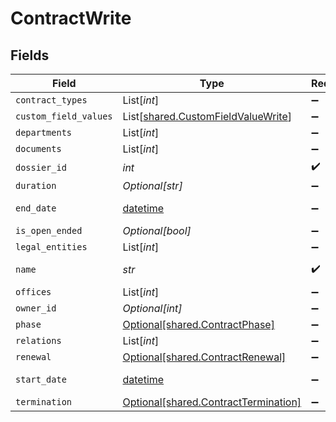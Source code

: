 # ContractWrite


## Fields

| Field                                                                              | Type                                                                               | Required                                                                           | Description                                                                        | Example                                                                            |
| ---------------------------------------------------------------------------------- | ---------------------------------------------------------------------------------- | ---------------------------------------------------------------------------------- | ---------------------------------------------------------------------------------- | ---------------------------------------------------------------------------------- |
| `contract_types`                                                                   | List[*int*]                                                                        | :heavy_minus_sign:                                                                 | N/A                                                                                | 1,2                                                                                |
| `custom_field_values`                                                              | List[[shared.CustomFieldValueWrite](../../models/shared/customfieldvaluewrite.md)] | :heavy_minus_sign:                                                                 | N/A                                                                                |                                                                                    |
| `departments`                                                                      | List[*int*]                                                                        | :heavy_minus_sign:                                                                 | N/A                                                                                | 1,2                                                                                |
| `documents`                                                                        | List[*int*]                                                                        | :heavy_minus_sign:                                                                 | N/A                                                                                | 1                                                                                  |
| `dossier_id`                                                                       | *int*                                                                              | :heavy_check_mark:                                                                 | N/A                                                                                | 1                                                                                  |
| `duration`                                                                         | *Optional[str]*                                                                    | :heavy_minus_sign:                                                                 | N/A                                                                                | P1Y                                                                                |
| `end_date`                                                                         | [datetime](https://docs.python.org/3/library/datetime.html#datetime-objects)       | :heavy_minus_sign:                                                                 | N/A                                                                                | 2021-12-31                                                                         |
| `is_open_ended`                                                                    | *Optional[bool]*                                                                   | :heavy_minus_sign:                                                                 | N/A                                                                                |                                                                                    |
| `legal_entities`                                                                   | List[*int*]                                                                        | :heavy_minus_sign:                                                                 | N/A                                                                                | 1,2                                                                                |
| `name`                                                                             | *str*                                                                              | :heavy_check_mark:                                                                 | N/A                                                                                | Partnership agreement                                                              |
| `offices`                                                                          | List[*int*]                                                                        | :heavy_minus_sign:                                                                 | N/A                                                                                | 1,2                                                                                |
| `owner_id`                                                                         | *Optional[int]*                                                                    | :heavy_minus_sign:                                                                 | N/A                                                                                | 1                                                                                  |
| `phase`                                                                            | [Optional[shared.ContractPhase]](../../models/shared/contractphase.md)             | :heavy_minus_sign:                                                                 | N/A                                                                                | ongoing                                                                            |
| `relations`                                                                        | List[*int*]                                                                        | :heavy_minus_sign:                                                                 | N/A                                                                                | 1,2                                                                                |
| `renewal`                                                                          | [Optional[shared.ContractRenewal]](../../models/shared/contractrenewal.md)         | :heavy_minus_sign:                                                                 | N/A                                                                                |                                                                                    |
| `start_date`                                                                       | [datetime](https://docs.python.org/3/library/datetime.html#datetime-objects)       | :heavy_minus_sign:                                                                 | N/A                                                                                | 2021-01-01                                                                         |
| `termination`                                                                      | [Optional[shared.ContractTermination]](../../models/shared/contracttermination.md) | :heavy_minus_sign:                                                                 | N/A                                                                                |                                                                                    |